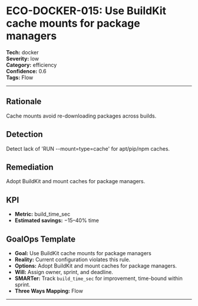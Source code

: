 # ECO-DOCKER-015: Use BuildKit cache mounts for package managers

**Tech:** docker  
**Severity:** low  
**Category:** efficiency  
**Confidence:** 0.6  
**Tags:** Flow

---

## Rationale
Cache mounts avoid re-downloading packages across builds.

## Detection
Detect lack of 'RUN --mount=type=cache' for apt/pip/npm caches.

## Remediation
Adopt BuildKit and mount caches for package managers.

## KPI
- **Metric:** build_time_sec  
- **Estimated savings:** −15–40% time

## GoalOps Template
- **Goal:** Use BuildKit cache mounts for package managers  
- **Reality:** Current configuration violates this rule.  
- **Options:** Adopt BuildKit and mount caches for package managers.  
- **Will:** Assign owner, sprint, and deadline.  
- **SMARTer:** Track `build_time_sec` for improvement, time-bound within sprint.  
- **Three Ways Mapping:** Flow

---

